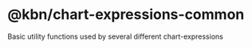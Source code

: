 # @kbn/chart-expressions-common

Basic utility functions used by several different chart-expressions
